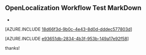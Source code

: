 ## OpenLocalization Workflow Test MarkDown
* 

[AZURE.INCLUDE [18d66f3d-9b0c-4e43-8d0d-dddec577803d](calleeMd1.md)]



[AZURE.INCLUDE [e93651db-2834-4b3f-953b-149a17e92f58](calleeMd2.md)]

 
thanks!